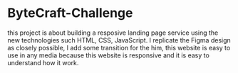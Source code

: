 # ByteCraft-Challenge
this project is about building a resposive landing page service using the new technologies such HTML, CSS, JavaScript. I replicate the Figma design as closely possible, I add some transition for the him, this website is easy to use in any media because this website is responsive and it is easy to understand how it work. 
